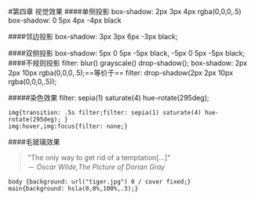 #第四章 视觉效果
####单侧投影
	box-shadow: 2px 3px 4px rgba(0,0,0,.5)
	box-shadow: 0 5px 4px -4px black

####邻边投影
	box-shadow: 3px 3px 6px -3px black;

####双侧投影
	box-shadow: 5px 0 5px -5px black, -5px 0 5px -5px black;
####不规则投影
	filter: blur() grayscale() drop-shadow();
	box-shadow: 2px 2px 10px rgba(0,0,0,.5);==等价于== filter: drop-shadow(2px 2px 10px rgba(0,0,0,.5));

#####染色效果
	filter: sepia(1) saturate(4) hue-rotate(295deg);

	img{transition: .5s filter;filter: sepia(1) saturate(4) hue-rotate(295deg);	}
	img:hover,img:focus{filter: none;}
####毛玻璃效果
	<main>
		<blockquote> "The only way to get rid of a temptation[...]"
		 	<footer>－
				<cite> Oscar Wilde,The Picture of Dorian Gray</cite>
       		</footer>
    	</blockquote>
	</main>

	body {background: url("tiger.jpg") 0 / cover fixed;}
	main{background: hsla(0,0%,100%,.3);}